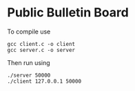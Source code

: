 # Public Bulletin Board

To compile use
```
gcc client.c -o client
gcc server.c -o server
```

Then run using
```
./server 50000
./client 127.0.0.1 50000
```
